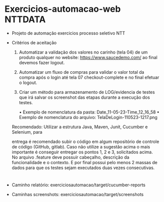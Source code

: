 # Exercicios-automacao-web NTTDATA

- Projeto de automação exercicios processo seletivo NTT

- Critérios de aceitação

  1. Automatizar a validação dos valores no carinho (tela 04) de um produto qualquer 
    no website: https://www.saucedemo.com/ ao final devemos fazer logout. 

  2. Automatizar um fluxo de compras para validar o valor total da compra após o 
    login até tela 07 checkout-complete e no final efetuar o logout. 

  3. Criar um método para armazenamento de LOG/evidencia de testes que irá salvar 
    os screenshot das etapas durante a execução dos testes. 

     • Exemplo de nomenclatura da pasta: Date_11-05-23-Time_12_16_58 
     • Exemplo de nomenclatura do arquivo: TelaDeLogin-110523-1217.png

  Recomendado: Utilizar a estrutura Java, Maven, Junit, Cucumber e Selenium, para 

    entrega é recomendado subir o código em algum repositório de controle de código 
    (GitHub, gitlab). Caso não utilize a sugestão acima o mais importante é conseguir 
    entregar os pontos 1, 2 e 3, solicitados acima. No arquivo .feature deve possuir 
    cabeçalho, descrição da funcionalidade e o contexto. E por final possui pelo menos 2 
    massas de dados para que os testes sejam executados duas vezes consecutivas.


#
- Caminho relatório: exerciciosautomacao/target/cucumber-reports

- Caminhas screenshots: exerciciosautomacao/target/screenshots

